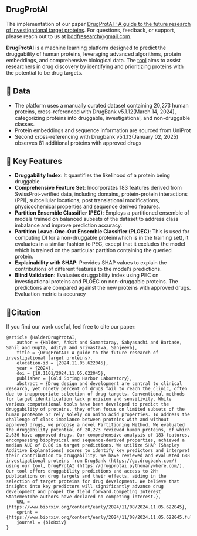 
## DrugProtAI

The implementation of our paper [DrugProtAI : A guide to the future research of investigational target proteins](https://doi.org/10.1101/2024.11.05.622045). For questions, feedback, or support, please reach out to us at [bddfresearch@gmail.com](mailto:bddfresearch@gmail.com).

**DrugProtAI** is a machine learning platform designed to predict the druggability of human proteins, leveraging advanced algorithms, protein embeddings, and comprehensive biological data. The [tool](https://drugprotai.pythonanywhere.com/) aims to assist researchers in drug discovery by identifying and prioritizing proteins with the potential to be drug targets.

## 📂 Data

- The platform uses a manually curated dataset containing 20,273 human proteins, cross-referenced with DrugBank v5.1.12(March 14, 2024), categorizing proteins into druggable, investigational, and non-druggable classes. 
- Protein embeddings and sequence information are sourced from UniProt
- Second cross-referencing with Drugbank v5.1.13(January 02, 2025) observes 81 additional proteins with approved drugs

## 🌟 Key Features

- **Druggability Index**: It quantifies the likelihood of a protein being druggable.
- **Comprehensive Feature Set**: Incorporates 183 features derived from SwissProt-verified data, including domains, protein-protein interactions (PPI), subcellular locations, post translational modifications, physicochemical properties and sequence derived features.
- **Partition Ensemble Classifier (PEC)**: Employs a partitioned ensemble of models trained on balanced subsets of the dataset to address class imbalance and improve prediction accuracy.
- **Partition Leave-One-Out Ensemble Classifier (PLOEC)**: This is used for computing DI for a non-druggable protein(which is in the training set), it evaluates in a similar fashion to PEC, except that it excludes the model which is trained on the particular partition containing the queried protein.
- **Explainability with SHAP**: Provides SHAP values to explain the contributions of different features to the model’s predictions.
- **Blind Validation**: Evaluates druggability index using PEC on investigational proteins and PLOEC on non-druggable proteins. The predictions are compared against the new proteins with approved drugs. Evaluation metric is accuracy

## 🌲Citation
If you find our work useful, feel free to cite our paper:
```
@article {HalderDrugProtAI,
	author = {Halder, Ankit and Samantaray, Sabyasachi and Barbade, Sahil and Gupta, Aditya and Srivastava, Sanjeeva},
	title = {DrugProtAI: A guide to the future research of investigational target proteins},
	elocation-id = {2024.11.05.622045},
	year = {2024},
	doi = {10.1101/2024.11.05.622045},
	publisher = {Cold Spring Harbor Laboratory},
	abstract = {Drug design and development are central to clinical research, yet ninety percent of drugs fail to reach the clinic, often due to inappropriate selection of drug targets. Conventional methods for target identification lack precision and sensitivity. While various computational tools have been developed to predict the druggability of proteins, they often focus on limited subsets of the human proteome or rely solely on amino acid properties. To address the challenge of class imbalance between proteins with and without approved drugs, we propose a novel Partitioning Method. We evaluated the druggability potential of 20,273 reviewed human proteins, of which 2,636 have approved drugs. Our comprehensive analysis of 183 features, encompassing biophysical and sequence-derived properties, achieved a median AUC of 0.86 in target predictions. We utilize SHAP (Shapley Additive Explanations) scores to identify key predictors and interpret their contribution to druggability. We have reviewed and evaluated 688 investigational proteins from DrugBank (https://go.drugbank.com/) using our tool, DrugProtAI (https://drugprotai.pythonanywhere.com/). Our tool offers druggability predictions and access to 2M+ publications on drug targets and their effects, aiding in the selection of target proteins for drug development. We believe that insights into key predictors will significantly advance drug development and propel the field forward.Competing Interest StatementThe authors have declared no competing interest.},
	URL = {https://www.biorxiv.org/content/early/2024/11/08/2024.11.05.622045},
	eprint = {https://www.biorxiv.org/content/early/2024/11/08/2024.11.05.622045.full.pdf},
	journal = {bioRxiv}
}
```


